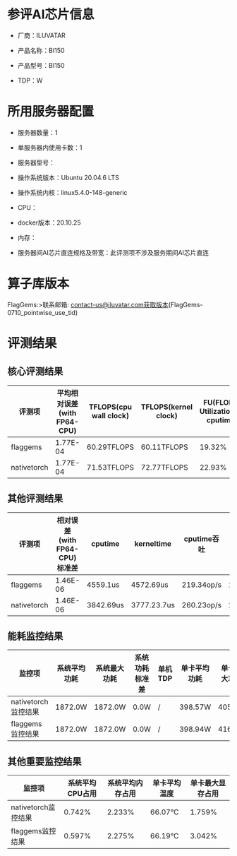 # 参评AI芯片信息

* 厂商：ILUVATAR

* 产品名称：BI150
* 产品型号：BI150
* TDP：W

# 所用服务器配置

* 服务器数量：1


* 单服务器内使用卡数：1
* 服务器型号：
* 操作系统版本：Ubuntu 20.04.6 LTS
* 操作系统内核：linux5.4.0-148-generic
* CPU：
* docker版本：20.10.25
* 内存：
* 服务器间AI芯片直连规格及带宽：此评测项不涉及服务期间AI芯片直连

# 算子库版本
FlagGems:>联系邮箱: contact-us@iluvatar.com获取版本(FlagGems-0710_pointwise_use_tid)

# 评测结果

## 核心评测结果

| 评测项  | 平均相对误差(with FP64-CPU) | TFLOPS(cpu wall clock) | TFLOPS(kernel clock) | FU(FLOPS Utilization)-cputime | FU-kerneltime |
| ---- | -------------- | -------------- | ------------ | ------ | ----- |
| flaggems | 1.77E-04    | 60.29TFLOPS       | 60.11TFLOPS        | 19.32% | 19.27% |
| nativetorch | 1.77E-04    |  71.53TFLOPS      | 72.77TFLOPS      | 22.93%      | 23.32%    |

## 其他评测结果

| 评测项  | 相对误差(with FP64-CPU)标准差 | cputime | kerneltime | cputime吞吐 | kerneltime吞吐 | 无预热时延 | 预热后时延 |
| ---- | -------------- | -------------- | ------------ | ------------ | -------------- | -------------- | ------------ |
| flaggems | 1.46E-06    | 4559.1us       | 4572.69us        | 219.34op/s | 218.69op/s | 15258844.14us | 4548.77us |
| nativetorch | 1.46E-06    | 3842.69us       | 3777.23.7us        | 260.23op/s | 264.74op/s | 3624.41us | 3176.07us |

## 能耗监控结果

| 监控项  | 系统平均功耗  | 系统最大功耗  | 系统功耗标准差 | 单机TDP | 单卡平均功耗 | 单卡最大功耗 | 单卡功耗标准差 | 单卡TDP |
| ---- | ------- | ------- | ------- | ----- | ------------ | ------------ | ------------- | ----- |
| nativetorch监控结果 | 1872.0W | 1872.0W | 0.0W   | /     | 398.57W       | 405.0W      | 3.47W        | 1872.0  |
| flaggems监控结果 | 1872.0W | 1872.0W | 0.0W   | /     | 398.94W       | 416.0W      | 8.71W        | 1872.0  |

## 其他重要监控结果

| 监控项  | 系统平均CPU占用 | 系统平均内存占用 | 单卡平均温度 | 单卡最大显存占用 |
| ---- | --------- | -------- | ------------ | -------------- |
| nativetorch监控结果 | 0.742%    | 2.233%   | 66.07°C       | 1.759%        |
| flaggems监控结果 | 0.597%    | 2.275%   | 66.19°C       | 3.042%        |
